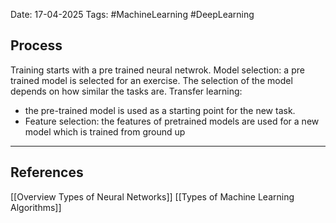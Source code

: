 Date: 17-04-2025
Tags: #MachineLearning #DeepLearning
## Process
Training starts with a pre trained neural netwrok. 
Model selection: a pre trained model is selected for an exercise. The selection of the model depends on how similar the tasks are. 
Transfer learning: 
- the pre-trained model is used as a starting point for the new task.
- Feature selection: the features of pretrained models are used for a new model which is trained from ground up


---
## References
[[Overview Types of Neural Networks]]
[[Types of Machine Learning Algorithms]]